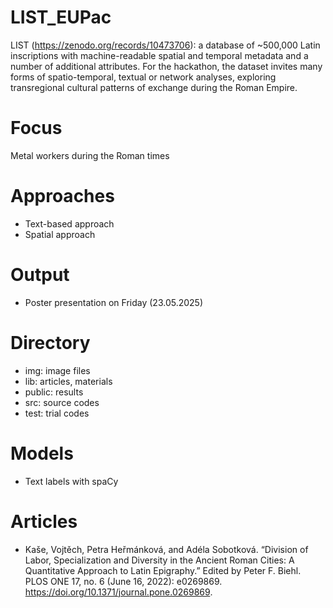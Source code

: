 # LIST_EUPac

LIST (https://zenodo.org/records/10473706): a database of ~500,000 Latin inscriptions with machine-readable spatial and temporal metadata and a number of additional attributes. For the hackathon, the dataset invites many forms of spatio-temporal, textual or network analyses, exploring transregional cultural patterns of exchange during the Roman Empire.

# Focus
Metal workers during the Roman times 

# Approaches
- Text-based approach
- Spatial approach

# Output
- Poster presentation on Friday (23.05.2025)


# Directory
- img: image files
- lib: articles, materials
- public: results
- src: source codes
- test: trial codes


# Models
- Text labels with spaCy


# Articles
- Kaše, Vojtěch, Petra Heřmánková, and Adéla Sobotková. “Division of Labor, Specialization and Diversity in the Ancient Roman Cities: A Quantitative Approach to Latin Epigraphy.” Edited by Peter F. Biehl. PLOS ONE 17, no. 6 (June 16, 2022): e0269869. https://doi.org/10.1371/journal.pone.0269869.

